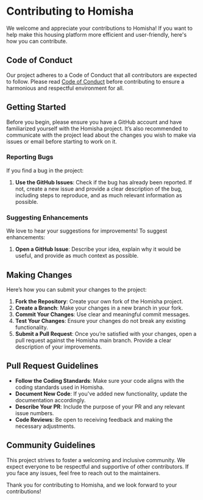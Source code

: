 # Contributing to Homisha

We welcome and appreciate your contributions to Homisha! If you want to help make this housing platform more efficient and user-friendly, here's how you can contribute.

## Code of Conduct

Our project adheres to a Code of Conduct that all contributors are expected to follow. Please read [Code of Conduct](CODE-OF-CONDUCT.md) before contributing to ensure a harmonious and respectful environment for all.

## Getting Started

Before you begin, please ensure you have a GitHub account and have familiarized yourself with the Homisha project. It’s also recommended to communicate with the project lead about the changes you wish to make via issues or email before starting to work on it.

### Reporting Bugs

If you find a bug in the project:

1. **Use the GitHub Issues**: Check if the bug has already been reported. If not, create a new issue and provide a clear description of the bug, including steps to reproduce, and as much relevant information as possible.

### Suggesting Enhancements

We love to hear your suggestions for improvements! To suggest enhancements:

1. **Open a GitHub Issue**: Describe your idea, explain why it would be useful, and provide as much context as possible.

## Making Changes

Here’s how you can submit your changes to the project:

1. **Fork the Repository**: Create your own fork of the Homisha project.
2. **Create a Branch**: Make your changes in a new branch in your fork.
3. **Commit Your Changes**: Use clear and meaningful commit messages.
4. **Test Your Changes**: Ensure your changes do not break any existing functionality.
5. **Submit a Pull Request**: Once you’re satisfied with your changes, open a pull request against the Homisha main branch. Provide a clear description of your improvements.

## Pull Request Guidelines

- **Follow the Coding Standards**: Make sure your code aligns with the coding standards used in Homisha.
- **Document New Code**: If you've added new functionality, update the documentation accordingly.
- **Describe Your PR**: Include the purpose of your PR and any relevant issue numbers.
- **Code Reviews**: Be open to receiving feedback and making the necessary adjustments.

## Community Guidelines

This project strives to foster a welcoming and inclusive community. We expect everyone to be respectful and supportive of other contributors. If you face any issues, feel free to reach out to the maintainers.

Thank you for contributing to Homisha, and we look forward to your contributions!
